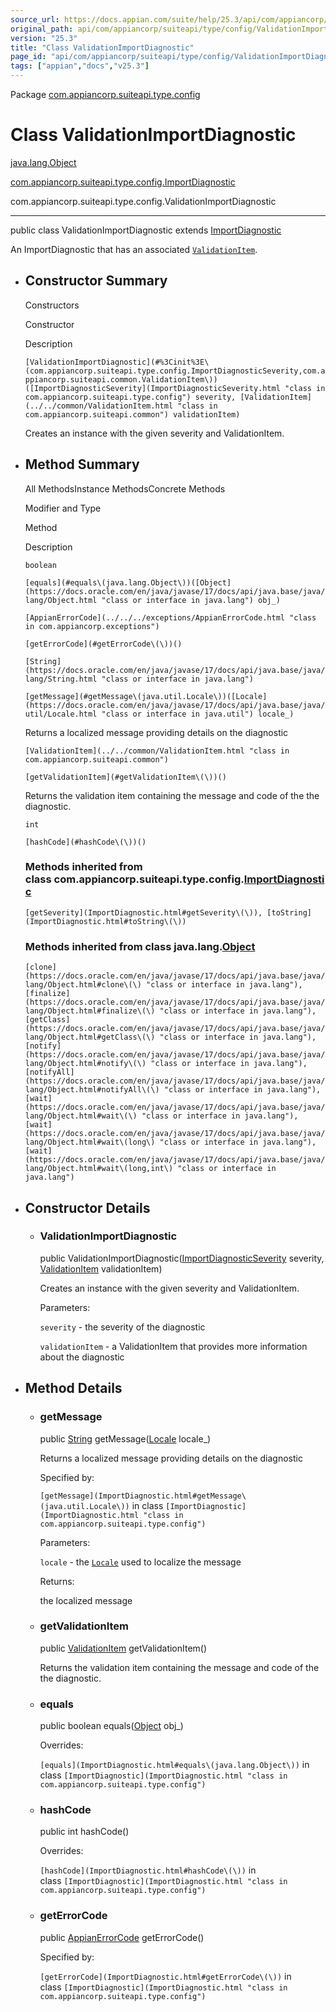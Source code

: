 ```yaml
---
source_url: https://docs.appian.com/suite/help/25.3/api/com/appiancorp/suiteapi/type/config/ValidationImportDiagnostic.html
original_path: api/com/appiancorp/suiteapi/type/config/ValidationImportDiagnostic.html
version: "25.3"
title: "Class ValidationImportDiagnostic"
page_id: "api/com/appiancorp/suiteapi/type/config/ValidationImportDiagnostic"
tags: ["appian","docs","v25.3"]
---
```



Package [com.appiancorp.suiteapi.type.config](package-summary.html)

# Class ValidationImportDiagnostic

[java.lang.Object](https://docs.oracle.com/en/java/javase/17/docs/api/java.base/java/lang/Object.html "class or interface in java.lang")

[com.appiancorp.suiteapi.type.config.ImportDiagnostic](ImportDiagnostic.html "class in com.appiancorp.suiteapi.type.config")

com.appiancorp.suiteapi.type.config.ValidationImportDiagnostic

* * *

public class ValidationImportDiagnostic extends [ImportDiagnostic](ImportDiagnostic.html "class in com.appiancorp.suiteapi.type.config")

An ImportDiagnostic that has an associated [`ValidationItem`](../../common/ValidationItem.html "class in com.appiancorp.suiteapi.common").

-   ## Constructor Summary

    Constructors

    Constructor

    Description

    `[ValidationImportDiagnostic](#%3Cinit%3E\(com.appiancorp.suiteapi.type.config.ImportDiagnosticSeverity,com.appiancorp.suiteapi.common.ValidationItem\))([ImportDiagnosticSeverity](ImportDiagnosticSeverity.html "class in com.appiancorp.suiteapi.type.config") severity, [ValidationItem](../../common/ValidationItem.html "class in com.appiancorp.suiteapi.common") validationItem)`

    Creates an instance with the given severity and ValidationItem.

-   ## Method Summary

    All MethodsInstance MethodsConcrete Methods

    Modifier and Type

    Method

    Description

    `boolean`

    `[equals](#equals\(java.lang.Object\))([Object](https://docs.oracle.com/en/java/javase/17/docs/api/java.base/java/lang/Object.html "class or interface in java.lang") obj_)`

    `[AppianErrorCode](../../../exceptions/AppianErrorCode.html "class in com.appiancorp.exceptions")`

    `[getErrorCode](#getErrorCode\(\))()`

    `[String](https://docs.oracle.com/en/java/javase/17/docs/api/java.base/java/lang/String.html "class or interface in java.lang")`

    `[getMessage](#getMessage\(java.util.Locale\))([Locale](https://docs.oracle.com/en/java/javase/17/docs/api/java.base/java/util/Locale.html "class or interface in java.util") locale_)`

    Returns a localized message providing details on the diagnostic

    `[ValidationItem](../../common/ValidationItem.html "class in com.appiancorp.suiteapi.common")`

    `[getValidationItem](#getValidationItem\(\))()`

    Returns the validation item containing the message and code of the the diagnostic.

    `int`

    `[hashCode](#hashCode\(\))()`

    ### Methods inherited from class com.appiancorp.suiteapi.type.config.[ImportDiagnostic](ImportDiagnostic.html "class in com.appiancorp.suiteapi.type.config")

    `[getSeverity](ImportDiagnostic.html#getSeverity\(\)), [toString](ImportDiagnostic.html#toString\(\))`

    ### Methods inherited from class java.lang.[Object](https://docs.oracle.com/en/java/javase/17/docs/api/java.base/java/lang/Object.html "class or interface in java.lang")

    `[clone](https://docs.oracle.com/en/java/javase/17/docs/api/java.base/java/lang/Object.html#clone\(\) "class or interface in java.lang"), [finalize](https://docs.oracle.com/en/java/javase/17/docs/api/java.base/java/lang/Object.html#finalize\(\) "class or interface in java.lang"), [getClass](https://docs.oracle.com/en/java/javase/17/docs/api/java.base/java/lang/Object.html#getClass\(\) "class or interface in java.lang"), [notify](https://docs.oracle.com/en/java/javase/17/docs/api/java.base/java/lang/Object.html#notify\(\) "class or interface in java.lang"), [notifyAll](https://docs.oracle.com/en/java/javase/17/docs/api/java.base/java/lang/Object.html#notifyAll\(\) "class or interface in java.lang"), [wait](https://docs.oracle.com/en/java/javase/17/docs/api/java.base/java/lang/Object.html#wait\(\) "class or interface in java.lang"), [wait](https://docs.oracle.com/en/java/javase/17/docs/api/java.base/java/lang/Object.html#wait\(long\) "class or interface in java.lang"), [wait](https://docs.oracle.com/en/java/javase/17/docs/api/java.base/java/lang/Object.html#wait\(long,int\) "class or interface in java.lang")`

-   ## Constructor Details

    -   ### ValidationImportDiagnostic

        public ValidationImportDiagnostic([ImportDiagnosticSeverity](ImportDiagnosticSeverity.html "class in com.appiancorp.suiteapi.type.config") severity, [ValidationItem](../../common/ValidationItem.html "class in com.appiancorp.suiteapi.common") validationItem)

        Creates an instance with the given severity and ValidationItem.

        Parameters:

        `severity` - the severity of the diagnostic

        `validationItem` - a ValidationItem that provides more information about the diagnostic

-   ## Method Details

    -   ### getMessage

        public [String](https://docs.oracle.com/en/java/javase/17/docs/api/java.base/java/lang/String.html "class or interface in java.lang") getMessage([Locale](https://docs.oracle.com/en/java/javase/17/docs/api/java.base/java/util/Locale.html "class or interface in java.util") locale\_)

        Returns a localized message providing details on the diagnostic

        Specified by:

        `[getMessage](ImportDiagnostic.html#getMessage\(java.util.Locale\))` in class `[ImportDiagnostic](ImportDiagnostic.html "class in com.appiancorp.suiteapi.type.config")`

        Parameters:

        `locale` - the [`Locale`](https://docs.oracle.com/en/java/javase/17/docs/api/java.base/java/util/Locale.html "class or interface in java.util") used to localize the message

        Returns:

        the localized message

    -   ### getValidationItem

        public [ValidationItem](../../common/ValidationItem.html "class in com.appiancorp.suiteapi.common") getValidationItem()

        Returns the validation item containing the message and code of the the diagnostic.

    -   ### equals

        public boolean equals([Object](https://docs.oracle.com/en/java/javase/17/docs/api/java.base/java/lang/Object.html "class or interface in java.lang") obj\_)

        Overrides:

        `[equals](ImportDiagnostic.html#equals\(java.lang.Object\))` in class `[ImportDiagnostic](ImportDiagnostic.html "class in com.appiancorp.suiteapi.type.config")`

    -   ### hashCode

        public int hashCode()

        Overrides:

        `[hashCode](ImportDiagnostic.html#hashCode\(\))` in class `[ImportDiagnostic](ImportDiagnostic.html "class in com.appiancorp.suiteapi.type.config")`

    -   ### getErrorCode

        public [AppianErrorCode](../../../exceptions/AppianErrorCode.html "class in com.appiancorp.exceptions") getErrorCode()

        Specified by:

        `[getErrorCode](ImportDiagnostic.html#getErrorCode\(\))` in class `[ImportDiagnostic](ImportDiagnostic.html "class in com.appiancorp.suiteapi.type.config")`